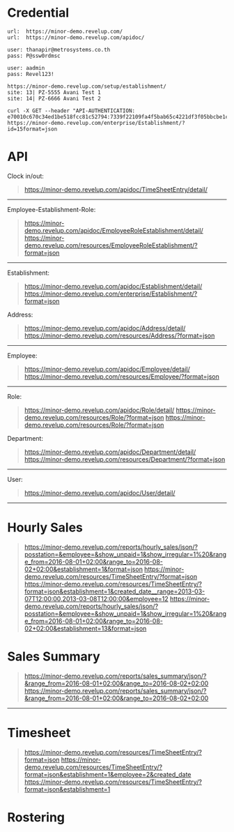 # Credential
```
url:  https://minor-demo.revelup.com/
url:  https://minor-demo.revelup.com/apidoc/

user: thanapir@metrosystems.co.th
pass: P@ssw0rdmsc

user: aadmin
pass: Revel123!

https://minor-demo.revelup.com/setup/establishment/
site: 13| PZ-5555 Avani Test 1
site: 14| PZ-6666 Avani Test 2
```

```
curl -X GET --header "API-AUTHENTICATION: e70010c670c34ed1be518fcc81c52794:7339f22109fa4f5bab65c4221df3f05bbcbe1cf562914c329d11dd2d21342195" https://minor-demo.revelup.com/enterprise/Establishment/?id=15format=json
```


# API
Clock in/out: 
> https://minor-demo.revelup.com/apidoc/TimeSheetEntry/detail/

----

Employee-Establishment-Role: 
> https://minor-demo.revelup.com/apidoc/EmployeeRoleEstablishment/detail/
> https://minor-demo.revelup.com/resources/EmployeeRoleEstablishment/?format=json

----

Establishment: 
> https://minor-demo.revelup.com/apidoc/Establishment/detail/
> https://minor-demo.revelup.com/enterprise/Establishment/?format=json

Address: 
> https://minor-demo.revelup.com/apidoc/Address/detail/
> https://minor-demo.revelup.com/resources/Address/?format=json

----

Employee: 
> https://minor-demo.revelup.com/apidoc/Employee/detail/
> https://minor-demo.revelup.com/resources/Employee/?format=json

----

Role: 
> https://minor-demo.revelup.com/apidoc/Role/detail/
> https://minor-demo.revelup.com/resources/Role/?format=json
> https://minor-demo.revelup.com/resources/Role/?format=json

Department:
> https://minor-demo.revelup.com/apidoc/Department/detail/
> https://minor-demo.revelup.com/resources/Department/?format=json
> 

----

User:
> https://minor-demo.revelup.com/apidoc/User/detail/

----

# Hourly Sales
> https://minor-demo.revelup.com/reports/hourly_sales/json/?posstation=&employee=&show_unpaid=1&show_irregular=1%20&range_from=2016-08-01+02:00&range_to=2016-08-02+02:00&establishment=1&format=json
> https://minor-demo.revelup.com/resources/TimeSheetEntry/?format=json
> https://minor-demo.revelup.com/resources/TimeSheetEntry/?format=json&establishment=1&created_date__range=2013-03-07T12:00:00,2013-03-08T12:00:00&employee=12
> https://minor-demo.revelup.com/reports/hourly_sales/json/?posstation=&employee=&show_unpaid=1&show_irregular=1%20&range_from=2016-08-01+02:00&range_to=2016-08-02+02:00&establishment=13&format=json


# Sales Summary
> https://minor-demo.revelup.com/reports/sales_summary/json/?&range_from=2016-08-01+02:00&range_to=2016-08-02+02:00
> https://minor-demo.revelup.com/reports/sales_summary/json/?&range_from=2016-08-01+02:00&range_to=2016-08-02+02:00

----

# Timesheet
> https://minor-demo.revelup.com/resources/TimeSheetEntry/?format=json
> https://minor-demo.revelup.com/resources/TimeSheetEntry/?format=json&establishment=1&employee=2&created_date
> https://minor-demo.revelup.com/resources/TimeSheetEntry/?format=json&establishment=1




# Rostering

